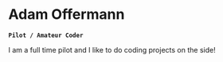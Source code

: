 # Adam Offermann

**`Pilot / Amateur Coder`**

I am a full time pilot and I like to do coding projects on the side! 

<p align = "center> Why Hello :) </p>
